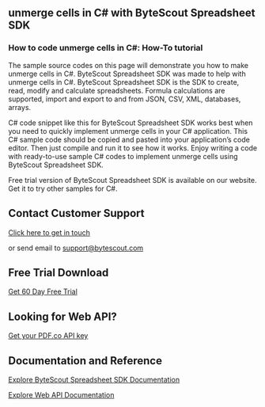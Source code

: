 ## unmerge cells in C# with ByteScout Spreadsheet SDK

### How to code unmerge cells in C#: How-To tutorial

The sample source codes on this page will demonstrate you how to make unmerge cells in C#. ByteScout Spreadsheet SDK was made to help with unmerge cells in C#. ByteScout Spreadsheet SDK is the SDK to create, read, modify and calculate spreadsheets. Formula calculations are supported, import and export to and from JSON, CSV, XML, databases, arrays.

C# code snippet like this for ByteScout Spreadsheet SDK works best when you need to quickly implement unmerge cells in your C# application. This C# sample code should be copied and pasted into your application’s code editor. Then just compile and run it to see how it works. Enjoy writing a code with ready-to-use sample C# codes to implement unmerge cells using ByteScout Spreadsheet SDK.

Free trial version of ByteScout Spreadsheet SDK is available on our website. Get it to try other samples for C#.

## Contact Customer Support

[Click here to get in touch](https://bytescout.zendesk.com/hc/en-us/requests/new?subject=ByteScout%20Spreadsheet%20SDK%20Question)

or send email to [support@bytescout.com](mailto:support@bytescout.com?subject=ByteScout%20Spreadsheet%20SDK%20Question) 

## Free Trial Download

[Get 60 Day Free Trial](https://bytescout.com/download/web-installer?utm_source=github-readme)

## Looking for Web API? 

[Get your PDF.co API key](https://pdf.co/documentation/api?utm_source=github-readme)

## Documentation and Reference

[Explore ByteScout Spreadsheet SDK Documentation](https://bytescout.com/documentation/index.html?utm_source=github-readme)

[Explore Web API Documentation](https://pdf.co/documentation/api?utm_source=github-readme)